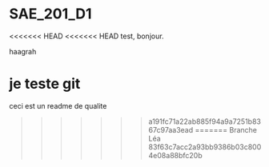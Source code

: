 # SAE_201_D1

<<<<<<< HEAD
<<<<<<< HEAD
test, bonjour.

haagrah

je teste git
=======
ceci est un readme de qualite
>>>>>>> a191fc71a22ab885f94a9a7251b8367c97aa3ead
=======
Branche Léa
>>>>>>> 83f63c7acc2a93bb9386b03c8004e08a88bfc20b

